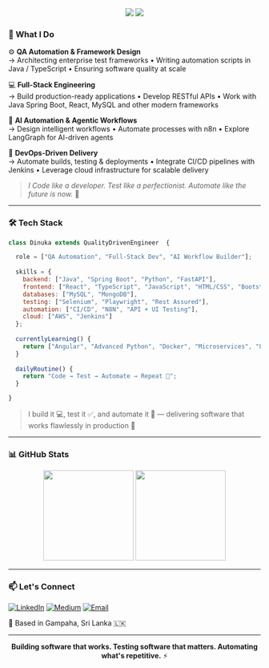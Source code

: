 <div align="center">
  <img src="https://capsule-render.vercel.app/api?type=waving&color=0:00FF87,100:00D4FF&height=120&section=header&text=QA%20Automation%20Engineer%20•%20Full-Stack%20Developer%20•%20AI%20Workflow%20Architect&fontSize=25&fontColor=fff&animation=fadeIn&fontAlignY=38" />

  <img src="https://readme-typing-svg.herokuapp.com/?font=Righteous&size=35&center=true&vCenter=true&width=500&height=70&duration=4000&lines=Hi+There!+👋;+I'm+Dinuka+Pramod!+👨‍💻;" />
</div>

### 🎯 What I Do

⚙️ **QA Automation & Framework Design**  
→ Architecting enterprise test frameworks • Writing automation scripts in Java / TypeScript • Ensuring software quality at scale

💻 **Full-Stack Engineering**  
→ Build production-ready applications • Develop RESTful APIs • Work with Java Spring Boot, React, MySQL and other modern frameworks

🤖 **AI Automation & Agentic Workflows**  
→ Design intelligent workflows • Automate processes with n8n • Explore LangGraph for AI-driven agents

🚀 **DevOps-Driven Delivery**  
→ Automate builds, testing & deployments • Integrate CI/CD pipelines with Jenkins • Leverage cloud infrastructure for scalable delivery

> *I Code like a developer. Test like a perfectionist. Automate like the future is now.* 🚀
---

### 🛠️ Tech Stack

```javascript
class Dinuka extends QualityDrivenEngineer  {

  role = ["QA Automation", "Full-Stack Dev", "AI Workflow Builder"];
  
  skills = {
    backend: ["Java", "Spring Boot", "Python", "FastAPI"],
    frontend: ["React", "TypeScript", "JavaScript", "HTML/CSS", "Bootstrap"],
    databases: ["MySQL", "MongoDB"],
    testing: ["Selenium", "Playwright", "Rest Assured"],
    automation: ["CI/CD", "N8N", "API + UI Testing"],
    cloud: ["AWS", "Jenkins"]
  };
  
  currentlyLearning() {
    return ["Angular", "Advanced Python", "Docker", "Microservices", "LangGraph"];
  }
  
  dailyRoutine() {
    return "Code → Test → Automate → Repeat 🚀";
  }

}
```
> I build it 💻, test it ✅, and automate it 🤖 — delivering software that works flawlessly in production 🚀
---

### 📊 GitHub Stats

<div align="center">
  <img height="180em" src="https://github-readme-stats.vercel.app/api?username=Dinuk-A&show_icons=true&theme=tokyonight&hide_border=true&include_all_commits=true" />
   <img height="180em" src="https://github-readme-stats.vercel.app/api/top-langs/?username=Dinuk-A&layout=compact&theme=tokyonight&hide_border=true&langs_count=8" />
</div>

---

### 📫 Let's Connect

[![LinkedIn](https://img.shields.io/badge/LinkedIn-Connect-0077B5?style=for-the-badge&logo=linkedin)](https://linkedin.com/in/dinuka-pramod)
[![Medium](https://img.shields.io/badge/Medium-Follow-12100E?style=for-the-badge&logo=medium)](https://medium.com/@Dinuka101)
[![Email](https://img.shields.io/badge/Email-Contact-D14836?style=for-the-badge&logo=gmail)](mailto:dinukah98@gmail.com)

📍 Based in Gampaha, Sri Lanka 🇱🇰

---

<div align="center">

**Building software that works. Testing software that matters. Automating what's repetitive.** ⚡

</div>
